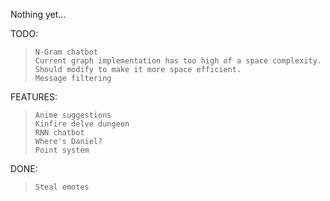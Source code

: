 Nothing yet...

TODO:
> ```
> N-Gram chatbot
> Current graph implementation has too high of a space complexity. Should modify to make it more space efficient.
> Message filtering
> ```

FEATURES:
> ```
> Anime suggestions
> Kinfire delve dungeon
> RNN chatbot
> Where's Daniel?
> Point system
> ```

DONE:
> ```
> Steal emotes
> ```